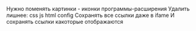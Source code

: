 

Нужно поменять картинки - иконки программы-расширения
Удалить лишнее: css js html config
Сохранять все ссылки даже в ifame
И сохранять ссылки какоторые отображаются

